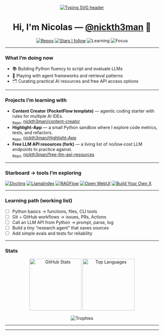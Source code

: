 <!-- Centered intro with a subtle animated headline -->
<p align="center">
  <a href="https://github.com/nickth3man">
    <img src="https://readme-typing-svg.demolab.com?font=Inter&size=26&pause=1000&center=true&vCenter=true&width=650&lines=Beginner+AI+systems+enthusiast;Learning+Python+to+talk+to+LLMs;Exploring+agents%2C+RAG%2C+and+automation" alt="Typing SVG header" />
  </a>
</p>

<h1 align="center">Hi, I'm Nicolas — <a href="https://github.com/nickth3man">@nickth3man</a> 👋</h1>

<p align="center">
  <a href="https://github.com/nickth3man?tab=repositories"><img alt="Repos" src="https://img.shields.io/badge/Repos-Open%20to%20PRs-informational?style=flat-square"></a>
  <a href="https://github.com/nickth3man?tab=stars"><img alt="Stars I follow" src="https://img.shields.io/badge/Stars-Learning%20from%20the%20best-ffb86c?style=flat-square"></a>
  <img alt="Learning" src="https://img.shields.io/badge/Learning-Python-3572A5?style=flat-square&logo=python">
  <img alt="Focus" src="https://img.shields.io/badge/Focus-Agents%20%7C%20RAG%20%7C%20Automation-6aa6f8?style=flat-square">
</p>

---

### What I’m doing now
- 📚 Building Python fluency to script and evaluate LLMs  
- 🧩 Playing with agent frameworks and retrieval patterns  
- 🗂️ Curating practical AI resources and free API access options

---

### Projects I’m learning with
- **Content Creator (PocketFlow template)** — agentic coding starter with rules for multiple AI IDEs. <br>
  <sub>Repo:</sub> <a href="https://github.com/nickth3man/content-creator">nickth3man/content-creator</a>
- **Highlight‑App** — a small Python sandbox where I explore code metrics, tests, and refactors. <br>
  <sub>Repo:</sub> <a href="https://github.com/nickth3man/Highlight-App">nickth3man/Highlight-App</a>
- **Free LLM API resources (fork)** — a living list of no/low‑cost LLM endpoints to practice against. <br>
  <sub>Repo:</sub> <a href="https://github.com/nickth3man/free-llm-api-resources">nickth3man/free-llm-api-resources</a>

---

### Starboard → tools I’m exploring
<p>
  <a href="https://github.com/docling-project/docling"><img alt="Docling" src="https://img.shields.io/badge/Docling-Document%20to%20AI%20pipeline-111?style=for-the-badge"></a>
  <a href="https://github.com/run-llama/llama_index"><img alt="LlamaIndex" src="https://img.shields.io/badge/LlamaIndex-Data%20agents-111?style=for-the-badge"></a>
  <a href="https://github.com/infiniflow/ragflow"><img alt="RAGFlow" src="https://img.shields.io/badge/RAGFlow-RAG%2BAgents-111?style=for-the-badge"></a>
  <a href="https://github.com/open-webui/open-webui"><img alt="Open WebUI" src="https://img.shields.io/badge/Open%20WebUI-Local%20LLM%20UI-111?style=for-the-badge"></a>
  <a href="https://github.com/codecrafters-io/build-your-own-x"><img alt="Build Your Own X" src="https://img.shields.io/badge/Build%20Your%20Own%20X-Foundations-111?style=for-the-badge"></a>
</p>

---

### Learning path (working list)
- [ ] Python basics → functions, files, CLI tools  
- [ ] Git + GitHub workflows → issues, PRs, Actions  
- [ ] Call an LLM API from Python → prompt, parse, log  
- [ ] Build a tiny “research agent” that saves sources  
- [ ] Add simple evals and tests for reliability

---

### Stats
<p align="center">
  <img height="170" alt="GitHub Stats" src="https://github-readme-stats.vercel.app/api?username=nickth3man&show_icons=true&hide_border=true&rank_icon=percentile&theme=transparent" />
  <img height="170" alt="Top Languages" src="https://github-readme-stats.vercel.app/api/top-langs/?username=nickth3man&layout=compact&hide_border=true&theme=transparent" />
</p>

<p align="center">
  <img alt="Trophies" src="https://github-profile-trophy.vercel.app/?username=nickth3man&margin-w=10&margin-h=10&no-bg=true&no-frame=true&theme=flat" />
</p>

---

<!--### Activity (auto‑updates)
<!--START_SECTION:activity-->
<!-- Enable with jamesgeorge007/github-activity-readme -->
<!--END_SECTION:activity-->

<!--### Time spent coding (optional)
<!--START_SECTION:waka-->
<!-- Enable with athul/waka-readme -->
<!--END_SECTION:waka-->

---

<!-- <sub>Tip: use emoji shortcodes like <code>:rocket:</code> and <code>:sparkles:</code> while editing.</sub> -->
